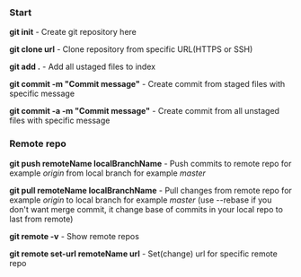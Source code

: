 ### Start

**git init** - Create git repository here

**git clone url** - Clone repository from specific URL(HTTPS or SSH)

**git add .** - Add all ustaged files to index

**git commit -m "Commit message"** - Create commit from staged files with specific message

**git commit -a -m "Commit message"** - Create commit from all unstaged  files with specific message

### Remote repo

**git push remoteName localBranchName** - Push commits to remote repo for example _origin_ from local branch for example _master_

**git pull remoteName localBranchName** - Pull changes from remote repo for example _origin_ to local branch for example _master_
	(use --rebase if you don't want merge commit, it change base of commits in your local repo to last from remote)

**git remote -v** - Show remote repos

**git remote set-url remoteName url** - Set(change) url for specific remote repo


